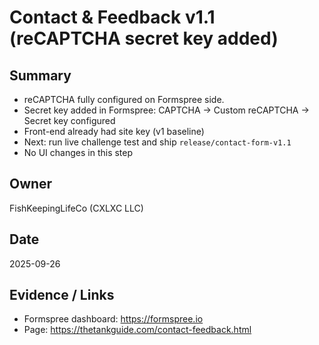# Contact & Feedback v1.1 (reCAPTCHA secret key added)

## Summary
- reCAPTCHA fully configured on Formspree side.
- Secret key added in Formspree: CAPTCHA → Custom reCAPTCHA → Secret key configured
- Front-end already had site key (v1 baseline)
- Next: run live challenge test and ship `release/contact-form-v1.1`
- No UI changes in this step

## Owner
FishKeepingLifeCo (CXLXC LLC)

## Date
2025-09-26

## Evidence / Links
- Formspree dashboard: https://formspree.io
- Page: https://thetankguide.com/contact-feedback.html

